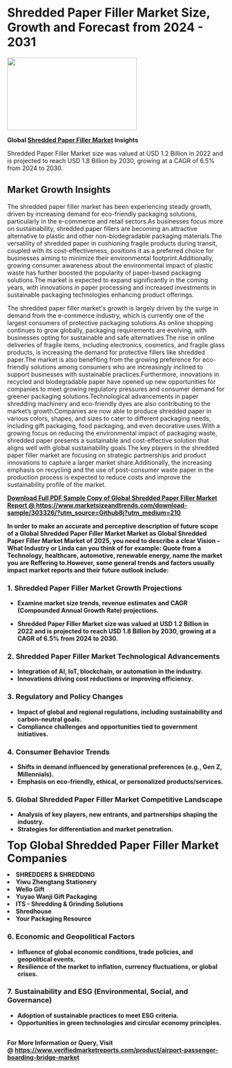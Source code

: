 <H1>Shredded Paper Filler Market Size, Growth and Forecast from 2024 - 2031</H1><img class="aligncenter size-medium wp-image-584254" src="https://thirdeyenews.in/wp-content/uploads/2024/09/Global-Market-Research-300x168.jpeg" alt="" width="300" height="168" /><p><strong>Global&nbsp;<a href="https://www.marketsizeandtrends.com/download-sample/303326/?utm_source=Github8j?utm_medium=210">Shredded Paper Filler Market</a> Insights</strong></p><p>Shredded Paper Filler Market size was valued at USD 1.2 Billion in 2022 and is projected to reach USD 1.8 Billion by 2030, growing at a CAGR of 6.5% from 2024 to 2030.</p><p><h2>Market Growth Insights</h2> <p>The shredded paper filler market has been experiencing steady growth, driven by increasing demand for eco-friendly packaging solutions, particularly in the e-commerce and retail sectors.As businesses focus more on sustainability, shredded paper fillers are becoming an attractive alternative to plastic and other non-biodegradable packaging materials.The versatility of shredded paper in cushioning fragile products during transit, coupled with its cost-effectiveness, positions it as a preferred choice for businesses aiming to minimize their environmental footprint.Additionally, growing consumer awareness about the environmental impact of plastic waste has further boosted the popularity of paper-based packaging solutions.The market is expected to expand significantly in the coming years, with innovations in paper processing and increased investments in sustainable packaging technologies enhancing product offerings.</p> <p><strong><a href="download_link_here"></a></strong></p> <p>The shredded paper filler market's growth is largely driven by the surge in demand from the e-commerce industry, which is currently one of the largest consumers of protective packaging solutions.As online shopping continues to grow globally, packaging requirements are evolving, with businesses opting for sustainable and safe alternatives.The rise in online deliveries of fragile items, including electronics, cosmetics, and fragile glass products, is increasing the demand for protective fillers like shredded paper.The market is also benefiting from the growing preference for eco-friendly solutions among consumers who are increasingly inclined to support businesses with sustainable practices.Furthermore, innovations in recycled and biodegradable paper have opened up new opportunities for companies to meet growing regulatory pressures and consumer demand for greener packaging solutions.Technological advancements in paper shredding machinery and eco-friendly dyes are also contributing to the market’s growth.Companies are now able to produce shredded paper in various colors, shapes, and sizes to cater to different packaging needs, including gift packaging, food packaging, and even decorative uses.With a growing focus on reducing the environmental impact of packaging waste, shredded paper presents a sustainable and cost-effective solution that aligns well with global sustainability goals.The key players in the shredded paper filler market are focusing on strategic partnerships and product innovations to capture a larger market share.Additionally, the increasing emphasis on recycling and the use of post-consumer waste paper in the production process is expected to reduce costs and improve the sustainability profile of the market.<p><strong><a href="get_more_link_here"></p><p><span class=""><strong>Download Full PDF Sample Copy of Global Shredded Paper Filler Market Report</strong> @ <a href="https://www.marketsizeandtrends.com/download-sample/303326/?utm_source=Github8j?utm_medium=210" target="_blank">https://www.marketsizeandtrends.com/download-sample/303326/?utm_source=Github8j?utm_medium=210</a></span></p><p>In order to make an accurate and perceptive description of future scope of a Global&nbsp;Shredded Paper Filler Market Market as Global&nbsp;Shredded Paper Filler Market Market of 2025, you need to describe a clear Vision &ndash; What Industry or Linda can you think of for example: Quote from a Technology, healthcare, automotive, renewable energy, name the market you are Reffering to.However, some general trends and factors usually impact market reports and their future outlook include:</p><h3>1.&nbsp;<strong>Shredded Paper Filler Market Growth Projections</strong></h3><ul><li>Examine market size trends, revenue estimates and CAGR (Compounded Annual Growth Rate) projections.</li><li><p>Shredded Paper Filler Market size was valued at USD 1.2 Billion in 2022 and is projected to reach USD 1.8 Billion by 2030, growing at a CAGR of 6.5% from 2024 to 2030.</p></li></ul><h3>2.&nbsp;<strong>Shredded Paper Filler Market Technological Advancements</strong></h3><ul><li>Integration of AI, IoT, blockchain, or automation in the industry.</li><li>Innovations driving cost reductions or improving efficiency.</li></ul><h3>3.&nbsp;<strong>Regulatory and Policy Changes</strong></h3><ul><li>Impact of global and regional regulations, including sustainability and carbon-neutral goals.</li><li>Compliance challenges and opportunities tied to government initiatives.</li></ul><h3>4.&nbsp;<strong>Consumer Behavior Trends</strong></h3><ul><li>Shifts in demand influenced by generational preferences (e.g., Gen Z, Millennials).</li><li>Emphasis on eco-friendly, ethical, or personalized products/services.</li></ul><h3>5.&nbsp;<strong>Global Shredded Paper Filler Market Competitive Landscape</strong></h3><ul><li>Analysis of key players, new entrants, and partnerships shaping the industry.</li><li>Strategies for differentiation and market penetration.</li></ul><p data-pm-slice="1 1 []"><span style="color: inherit; font-family: inherit; font-size: 25px;">Top Global Shredded Paper Filler Market Companies</span></p><div class="" data-test-id=""><p><li>SHREDDERS & SHREDDING</li><li> Yiwu Zhengtang Stationery</li><li> Wello Gift</li><li> Yuyao Wanji Gift Packaging</li><li> ITS - Shredding & Grinding Solutions</li><li> Shredhouse</li><li> Your Packaging Resource</li></p></div><h3>6.&nbsp;<strong>Economic and Geopolitical Factors</strong></h3><ul><li>Influence of global economic conditions, trade policies, and geopolitical events.</li><li>Resilience of the market to inflation, currency fluctuations, or global crises.</li></ul><h3>7.&nbsp;<strong>Sustainability and ESG (Environmental, Social, and Governance)</strong></h3><ul><li>Adoption of sustainable practices to meet ESG criteria.</li><li>Opportunities in green technologies and circular economy principles.</li></ul><h2><strong style="font-size: 14px;">For More Information or Query, Visit @&nbsp;</strong><a style="background-color: #ffffff; font-size: 14px;" href="https://www.marketsizeandtrends.com/report/shredded-paper-filler-market/" target="_blank">https://www.verifiedmarketreports.com/product/airport-passenger-boarding-bridge-market</a></h2>